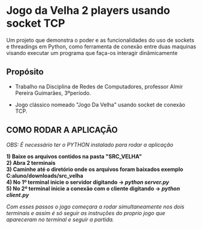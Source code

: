 # Jogo da Velha 2 players usando socket TCP

Um projeto  que demonstra o poder e as funcionalidades do uso de sockets e threadings em Python, como ferramenta de conexão entre duas maquinas visando executar um programa que faça-os interagir dinâmicamente

## Propósito
* Trabalho na Disciplina de Redes de Computadores, professor Almir Pereira Guimarães, 3ºperíodo.

* Jogo clássico nomeado "Jogo Da Velha" usando socket de conexão TCP.

## COMO RODAR A APLICAÇÃO


*OBS: É necessário ter o PYTHON instalado para rodar a aplicação*

**1) Baixe os arquivos contidos na pasta "SRC_VELHA"  <br>
2) Abra 2 terminais  <br>
3) Caminhe até o diretório onde os arquivos foram baixados exemplo C:aluno/downloads/src_velha  <br>
4) No 1º terminal inicie o servidor digitando -> *python server.py*   <br>
5) No 2º terminal inicie a conexão com o cliente digitando -> *python client.py***  <br>

*Com esses passos o jogo começara a rodar simultaneamente nos dois terminais e assim é só seguir as instruções do proprio jogo que apareceram no terminal e seguir a partida.*


